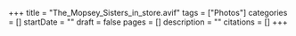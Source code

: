 +++
title = "The_Mopsey_Sisters_in_store.avif"
tags = ["Photos"]
categories = []
startDate = ""
draft = false
pages = []
description = ""
citations = []
+++
